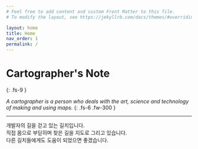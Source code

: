 ```yaml
---
# Feel free to add content and custom Front Matter to this file.
# To modify the layout, see https://jekyllrb.com/docs/themes/#overriding-theme-defaults

layout: home
title: Home
nav_order: 1
permalink: /
---
```

# Cartographer's Note
{: .fs-9 }

*A cartographer is a person who deals with the art, science and technology of making and using maps.*
{: .fs-6 .fw-300 }

---

개발자의 길을 걷고 있는 길치입니다.  
직접 몸으로 부딛히며 찾은 길을 지도로 그리고 있습니다.  
다른 길치들에게도 도움이 되었으면 좋겠습니다.
